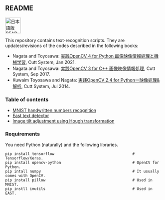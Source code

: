 ## README

<a href="./README.jp.md"><img src="https://www.worldometers.info/img/flags/ja-flag.gif" width="50" alt="日本語版READMEはこちら"></img></a>

This repository contains text-recognition scripts. They are updates/revisions of the codes described in the following books:

- Nagata and Toyosawa: [実践OpenCV 4 for Python 画像映像情報処理と機械学習](https://www.cutt.co.jp/book/978-4-87783-460-9.html), Cutt System, Jan 2021.
- Nagata and Toyosawa: [実践OpenCV 3 for C++ 画像映像情報処理](https://www.cutt.co.jp/book/978-4-87783-380-0.html), Cutt System, Sep 2017.
- Kuwaim Toyosawa and Nagata: [実践OpenCV 2.4 for Pythonー映像処理&解析](https://www.cutt.co.jp/book/978-4-87783-346-6.html), Cutt System, Jul 2014.


### Table of contents

- [MNIST handwritten numbers recognition](./MnistHandWriting/README.md)
- [East text detector](./East/README.md)
- [Image tilt adjustment using Hough transformation](./Hough/README.md)


### Requirements

You need Python (naturally) and the following libraries.

```
pip install tensorflow                                   # Tensorflow/Keras.
pip install opencv-python                                # OpenCV for Python.
pip intall numpy                                         # It usually comes with OpenCV.
pip install pillow                                       # Used in MNIST.
pip instll imutils                                       # Used in EAST.
```